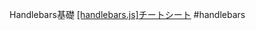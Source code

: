 Handlebars基礎
[[handlebars.js]チートシート](https://qiita.com/maruloop/items/ea457d814abdfc9f4b89)
#handlebars 